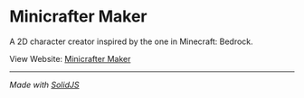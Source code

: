 # Minicrafter Maker
A 2D character creator inspired by the one in Minecraft: Bedrock.

View Website: [Minicrafter Maker](https://hatchibombotar.com/minicrafter-maker/)

---

_Made with [SolidJS](https://www.solidjs.com/)_
